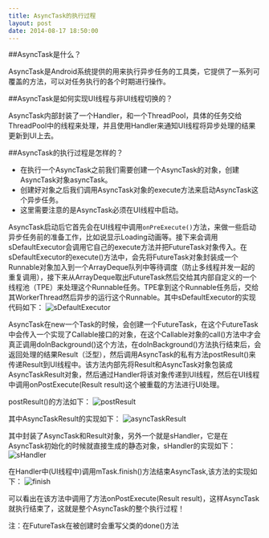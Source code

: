 ```yaml
---
title: AsyncTask的执行过程
layout: post
date: 2014-08-17 18:50:00
---
```

##AsyncTask是什么？

AsyncTask是Android系统提供的用来执行异步任务的工具类，它提供了一系列可覆盖的方法，可以对任务执行的各个时期进行操作。

##AsyncTask是如何实现UI线程与非UI线程切换的？

AsyncTask内部封装了一个Handler，和一个ThreadPool，具体的任务交给ThreadPool中的线程来处理，并且使用Handler来通知UI线程将异步处理的结果更新到UI上去。

##AsyncTask的执行过程是怎样的？

+ 在执行一个AsyncTask之前我们需要创建一个AsyncTask的对象，创建AsyncTask对象asyncTask。
+ 创建好对象之后我们调用AsyncTask对象的execute方法来启动AsyncTask这个异步任务。
+ 这里需要注意的是AsyncTask必须在UI线程中启动。

AsyncTask启动后它首先会在UI线程中调用`onPreExecute()`方法，来做一些启动异步任务前的准备工作，比如说显示Loading动画等。接下来会调用sDefaultExecutor会调用它自己的execute方法并把FutureTask对象传入。在sDefaultExecutor的execute()方法中，会先将FutureTask对象封装成一个Runnable对象加入到一个ArrayDeque<Runnable>队列中等待调度（防止多线程并发一起的重复调用），接下来从ArrayDeque取出FutureTask然后交给其内部自定义的一个线程池（TPE）来处理这个Runnable任务。TPE拿到这个Runnable任务后，交给其WorkerThread然后异步的运行这个Runnable。其中sDefaultExecutor的实现代码如下：
![sDefaultExecutor](http://blog.tedyin.me/images/sDefaultExecutor.jpg)

AsyncTask在new一个Task的时候，会创建一个FutureTask，在这个FutureTask中会传入一个实现了Callable接口的对象，在这个Callable对象的call()方法中才会真正调用doInBackground()这个方法，在doInBackground()方法执行结束后，会返回处理的结果Result（泛型），然后调用AsyncTask的私有方法postResult()来传递Result到UI线程中。该方法内部先将Result和AsyncTask对象包装成AsyncTaskResult对象，然后通过Handler将该对象传递到UI线程，然后在UI线程中调用onPostExecute(Result result)这个被重载的方法进行UI处理。

postResult()的方法如下：
![postResult](http://blog.tedyin.me/images/postResult.jpg)

其中AsyncTaskResult的实现如下：
![asyncTaskResult](http://blog.tedyin.me/images/asyncTaskResult.jpg)

其中封装了AsyncTask和Result对象，另外一个就是sHandler，它是在AsyncTask初始化的时候就直接生成的静态对象，sHandler的实现如下：
![sHandler](http://blog.tedyin.me/images/sHandler.jpg)

在Handler中(UI线程中)调用mTask.finish()方法结束AsyncTask,该方法的实现如下：
![finish](http://blog.tedyin.me/images/finish.jpg)

可以看出在该方法中调用了方法onPostExecute(Result result)，这样AsyncTask就执行结束了，这就是整个AsyncTask的整个执行过程！

注：在FutureTask在被创建时会重写父类的done()方法